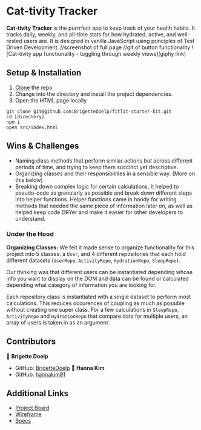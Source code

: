 # Cat-tivity Tracker

**Cat-tivity Tracker** is the purrrfect app to keep track of your health habits. It tracks daily, weekly, and all-time stats for how hydrated, active, and well-rested users are. It is designed in vanilla JavaScript using principles of Test Driven Development.
//screenshot of full page
//gif of button functionality
![Cat-tivity app functionality - toggling through weekly views](giphy link)

## Setup & Installation

1. [Clone](git@github.com:BrigetteDoelp/fitlit-starter-kit.git) the repo
1. Change into the directory and install the project dependencies. 
1. Open the HTML page locally

```
git clone git@github.com:BrigetteDoelp/fitlit-starter-kit.git
cd [directory]
npm i
open src/index.html
```

## Wins & Challenges

* Naming class methods that perform similar actions but across different periods of time, and trying to keep them succinct yet descriptive.
* Organizing classes and their responsibilities in a sensible way. (More on this below)
* Breaking down complex logic for certain calculations. It helped to pseudo-code as granularly as possible and break down different steps into helper functions. Helper functions came in handy for writing methods that needed the same piece of information later on, as well as helped keep code DRYer and make it easier for other developers to understand.

### Under the Hood

**Organizing Classes:**
We felt it made sense to organize functionality for this project into 5 classes: a `User`, and 4 different repositories that each hold different datasets (`UserRepo`, `ActivityRepo`, `HydrationRepo`, `SleepRepo`).

Our thinking was that different users can be instantiated depending whose info you want to display on the DOM and data can be found or calculated depending what category of information you are looking for.

Each repository class is instantiated with a single dataset to perform most calculations. This reduces occurences of coupling as much as possible without creating one super class. For a few calculations in `SleepRepo`, `ActivityRepo` and `HydrationRepo` that compare data for multiple users, an array of users is taken in as an argument.

## Contributors
👤 **Brigette Doelp**
- GitHub: [BrigetteDoelp](https://github.com/brigettedoelp)
👤 **Hanna Kim**
- GitHub: [hannakim91](https://github.com/hannakim91)

## Additional Links
- [Project Board](https://github.com/BrigetteDoelp/fitlit-starter-kit/projects/1)
- [Wireframe](https://brigette636123.invisionapp.com/freehand/FitLit-Wireframe-r1Vd07KKY)
- [Specs](https://frontend.turing.io/projects/fitlit.html)